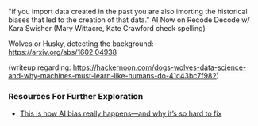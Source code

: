 "if you import data created in the past you are also imorting the historical biases that led to the creation of that data." AI Now on Recode Decode w/ Kara Swisher (Mary Wittacre, Kate Crawford check spelling)

Wolves or Husky, detecting the background: https://arxiv.org/abs/1602.04938

(writeup regarding: https://hackernoon.com/dogs-wolves-data-science-and-why-machines-must-learn-like-humans-do-41c43bc7f982)


### Resources For Further Exploration

* [This is how AI bias really happens—and why it’s so hard to fix](https://www.technologyreview.com/s/612876/this-is-how-ai-bias-really-happensand-why-its-so-hard-to-fix/)

